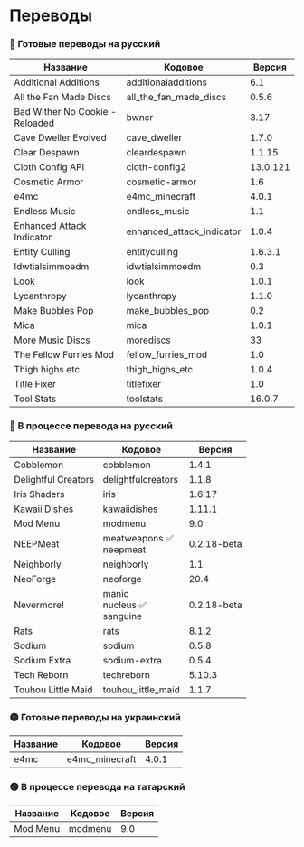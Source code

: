 # Переводы

### 🔴 Готовые переводы на русский

| Название | Кодовое | Версия |
| - | - | - |
| Additional Additions | additionaladditions | 6.1 |
| All the Fan Made Discs | all_the_fan_made_discs | 0.5.6 |
| Bad Wither No Cookie - Reloaded | bwncr | 3.17 |
| Cave Dweller Evolved | cave_dweller | 1.7.0 |
| Clear Despawn | cleardespawn | 1.1.15 |
| Cloth Config API | cloth-config2 | 13.0.121 |
| Cosmetic Armor | cosmetic-armor | 1.6 |
| e4mc | e4mc_minecraft | 4.0.1 |
| Endless Music | endless_music | 1.1 |
| Enhanced Attack Indicator | enhanced_attack_indicator | 1.0.4 |
| Entity Culling | entityculling | 1.6.3.1 |
| Idwtialsimmoedm | idwtialsimmoedm | 0.3 |
| Look | look | 1.0.1 |
| Lycanthropy | lycanthropy | 1.1.0 |
| Make Bubbles Pop | make_bubbles_pop | 0.2 |
| Mica | mica | 1.0.1 |
| More Music Discs | morediscs | 33 |
| The Fellow Furries Mod | fellow_furries_mod | 1.0 |
| Thigh highs etc. | thigh_highs_etc | 1.0.4 |
| Title Fixer | titlefixer | 1.0 |
| Tool Stats | toolstats | 16.0.7 |

### 🔴 В процессе перевода на русский

| Название | Кодовое | Версия |
| - | - | - |
| Cobblemon | cobblemon | 1.4.1 |
| Delightful Creators | delightfulcreators | 1.1.8 |
| Iris Shaders | iris | 1.6.17 |
| Kawaii Dishes | kawaiidishes | 1.11.1 |
| Mod Menu | modmenu | 9.0 |
| NEEPMeat | meatweapons ✅<br>neepmeat | 0.2.18-beta |
| Neighborly | neighborly | 1.1 |
| NeoForge | neoforge | 20.4 |
| Nevermore! | manic<br>nucleus ✅<br>sanguine | 0.2.18-beta |
| Rats | rats | 8.1.2 |
| Sodium | sodium | 0.5.8 |
| Sodium Extra | sodium-extra | 0.5.4 |
| Tech Reborn | techreborn | 5.10.3 |
| Touhou Little Maid | touhou_little_maid | 1.1.7 |

### 🟡 Готовые переводы на украинский

| Название | Кодовое | Версия |
| - | - | - |
| e4mc | e4mc_minecraft | 4.0.1 |

### 🟢 В процессе перевода на татарский

| Название | Кодовое | Версия |
| - | - | - |
| Mod Menu | modmenu | 9.0 |